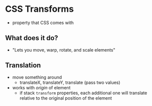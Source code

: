 # CSS Transforms

- property that CSS comes with

## What does it do?

- "Lets you move, warp, rotate, and scale elements"

## Translation

- move something around
  - translateX, translateY, translate (pass two values)
- works with *origin* of element
  - if stack `transform` properties, each additional one will translate relative to the original position of the element
